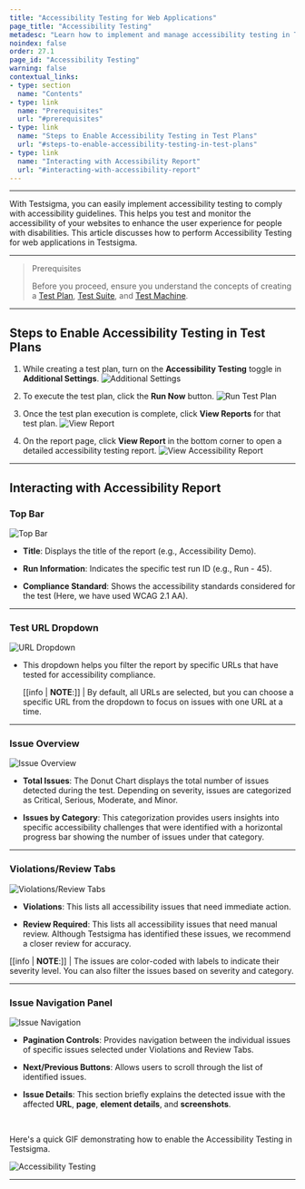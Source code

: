 ```yaml
---
title: "Accessibility Testing for Web Applications"
page_title: "Accessibility Testing"
metadesc: "Learn how to implement and manage accessibility testing in Testsigma. Accessibility testing ensures your websites & apps comply with accessibility guidelines"
noindex: false
order: 27.1
page_id: "Accessibility Testing"
warning: false
contextual_links:
- type: section
  name: "Contents"
- type: link
  name: "Prerequisites"
  url: "#prerequisites"
- type: link
  name: "Steps to Enable Accessibility Testing in Test Plans"
  url: "#steps-to-enable-accessibility-testing-in-test-plans"
- type: link
  name: "Interacting with Accessibility Report"
  url: "#interacting-with-accessibility-report"
---
```



---

With Testsigma, you can easily implement accessibility testing to comply with accessibility guidelines. This helps you test and monitor the accessibility of your websites to enhance the user experience for people with disabilities. This article discusses how to perform Accessibility Testing for web applications in Testsigma.

---


> <p id="prerequisites">Prerequisites</p>
>
> Before you proceed, ensure you understand the concepts of creating a [Test Plan](https://testsigma.com/docs/test-management/test-plans/overview/), [Test Suite](https://testsigma.com/docs/test-management/test-suites/overview/), and [Test Machine](https://testsigma.com/docs/test-management/test-plans/manage-test-machines/).

---

## **Steps to Enable Accessibility Testing in Test Plans**

1. While creating a test plan, turn on the **Accessibility Testing** toggle in **Additional Settings**.
   ![Additional Settings](https://s3.amazonaws.com/static-docs.testsigma.com/new_images/projects/applications/AccessibilityToggle.png)

2. To execute the test plan, click the **Run Now** button.
   ![Run Test Plan](https://s3.amazonaws.com/static-docs.testsigma.com/new_images/projects/applications/AccessibilityEnables_TestPlan.png)

3. Once the test plan execution is complete, click **View Reports** for that test plan.
   ![View Report](https://s3.amazonaws.com/static-docs.testsigma.com/new_images/projects/applications/View_Accessibility_Report.png)

4. On the report page, click **View Report** in the bottom corner to open a detailed accessibility testing report.
   ![View Accessibility Report](https://s3.amazonaws.com/static-docs.testsigma.com/new_images/projects/applications/View_Detailed_Accessibility_Report.png)

---


## **Interacting with Accessibility Report**

### **Top Bar**

![Top Bar](https://s3.amazonaws.com/static-docs.testsigma.com/new_images/projects/applications/Title_Accessibility_Report.png)

- **Title**: Displays the title of the report (e.g., Accessibility Demo).

- **Run Information**: Indicates the specific test run ID (e.g., Run - 45).

- **Compliance Standard**: Shows the accessibility standards considered for the test (Here, we have used WCAG 2.1 AA).

---

### **Test URL Dropdown**

![URL Dropdown](https://s3.amazonaws.com/static-docs.testsigma.com/new_images/projects/applications/URLs_Accessibility_Testing.png)

- This dropdown helps you filter the report by specific URLs that have tested for accessibility compliance. 

   [[info | **NOTE**:]]
   | By default, all URLs are selected, but you can choose a specific URL from the dropdown to focus on issues with one URL at a time.

---

### **Issue Overview**

![Issue Overview](https://s3.amazonaws.com/static-docs.testsigma.com/new_images/projects/applications/Issues_Overview_Accessibility.png)

- **Total Issues**: The Donut Chart displays the total number of issues detected during the test. Depending on severity, issues are categorized as Critical, Serious, Moderate, and Minor. 

- **Issues by Category**: This categorization provides users insights into specific accessibility challenges that were identified with a horizontal progress bar showing the number of issues under that category.

---

### **Violations/Review Tabs**

![Violations/Review Tabs](https://s3.amazonaws.com/static-docs.testsigma.com/new_images/projects/applications/Violations_Review_Tabs_Accessibility.png)

- **Violations**: This lists all accessibility issues that need immediate action.

- **Review Required**: This lists all accessibility issues that need manual review. Although Testsigma has identified these issues, we recommend a closer review for accuracy.

[[info | **NOTE**:]]
| The issues are color-coded with labels to indicate their severity level. You can also filter the issues based on severity and category. 

---

### **Issue Navigation Panel**

![Issue Navigation](https://s3.amazonaws.com/static-docs.testsigma.com/new_images/projects/applications/Issue_Navigation_Accessibility.png)

- **Pagination Controls**: Provides navigation between the individual issues of specific issues selected under Violations and Review Tabs.

- **Next/Previous Buttons**: Allows users to scroll through the list of identified issues.

- **Issue Details**: This section briefly explains the detected issue with the affected **URL**, **page**, **element details**, and **screenshots**. 

<br>

Here's a quick GIF demonstrating how to enable the Accessibility Testing in Testsigma. 

![Accessibility Testing](https://s3.amazonaws.com/static-docs.testsigma.com/new_images/projects/applications/AccessibilityTesting.gif)


---